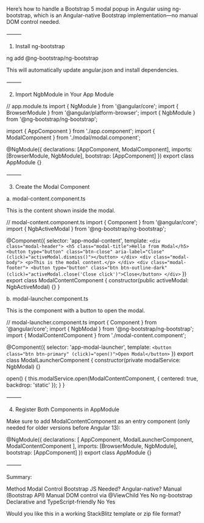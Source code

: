 Here’s how to handle a Bootstrap 5 modal popup in Angular using ng-bootstrap, which is an Angular-native Bootstrap implementation—no manual DOM control needed.

⸻

1. Install ng-bootstrap

ng add @ng-bootstrap/ng-bootstrap

This will automatically update angular.json and install dependencies.

⸻

2. Import NgbModule in Your App Module

// app.module.ts
import { NgModule } from '@angular/core';
import { BrowserModule } from '@angular/platform-browser';
import { NgbModule } from '@ng-bootstrap/ng-bootstrap';

import { AppComponent } from './app.component';
import { ModalComponent } from './modal/modal.component';

@NgModule({
  declarations: [AppComponent, ModalComponent],
  imports: [BrowserModule, NgbModule],
  bootstrap: [AppComponent]
})
export class AppModule {}



⸻

3. Create the Modal Component

a. modal-content.component.ts

This is the content shown inside the modal.

// modal-content.component.ts
import { Component } from '@angular/core';
import { NgbActiveModal } from '@ng-bootstrap/ng-bootstrap';

@Component({
  selector: 'app-modal-content',
  template: `
    <div class="modal-header">
      <h5 class="modal-title">Hello from Modal</h5>
      <button type="button" class="btn-close" aria-label="Close" (click)="activeModal.dismiss()"></button>
    </div>
    <div class="modal-body">
      <p>This is the modal content.</p>
    </div>
    <div class="modal-footer">
      <button type="button" class="btn btn-outline-dark" (click)="activeModal.close('Close click')">Close</button>
    </div>
  `
})
export class ModalContentComponent {
  constructor(public activeModal: NgbActiveModal) {}
}

b. modal-launcher.component.ts

This is the component with a button to open the modal.

// modal-launcher.component.ts
import { Component } from '@angular/core';
import { NgbModal } from '@ng-bootstrap/ng-bootstrap';
import { ModalContentComponent } from './modal-content.component';

@Component({
  selector: 'app-modal-launcher',
  template: `
    <button class="btn btn-primary" (click)="open()">Open Modal</button>
  `
})
export class ModalLauncherComponent {
  constructor(private modalService: NgbModal) {}

  open() {
    this.modalService.open(ModalContentComponent, {
      centered: true,
      backdrop: 'static'
    });
  }
}



⸻

4. Register Both Components in AppModule

Make sure to add ModalContentComponent as an entry component (only needed for older versions before Angular 13):

@NgModule({
  declarations: [
    AppComponent,
    ModalLauncherComponent,
    ModalContentComponent
  ],
  imports: [BrowserModule, NgbModule],
  bootstrap: [AppComponent]
})
export class AppModule {}



⸻

Summary:

Method	Modal Control	Bootstrap JS Needed?	Angular-native?
Manual (Bootstrap API)	Manual DOM control via @ViewChild	Yes	No
ng-bootstrap	Declarative and TypeScript-friendly	No	Yes

Would you like this in a working StackBlitz template or zip file format?